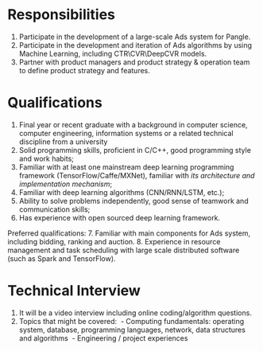 

# Responsibilities

1. Participate in the development of a large-scale Ads system for Pangle.
2. Participate in the development and iteration of Ads algorithms by using Machine Learning, including CTR\CVR\DeepCVR models.
3. Partner with product managers and product strategy & operation team to define product strategy and features.

# Qualifications

1. Final year or recent graduate with a background in computer science, computer engineering, information systems or a related technical discipline from a university
2. Solid programming skills, proficient in C/C++, good programming style and work habits;
3. Familiar with at least one mainstream deep learning programming framework (TensorFlow/Caffe/MXNet), familiar with *its architecture and implementation mechanism*;
4. Familiar with deep learning algorithms (CNN/RNN/LSTM, etc.);
5. Ability to solve problems independently, good sense of teamwork and communication skills;
6. Has experience with open sourced deep learning framework.

Preferred qualifications:
7. Familiar with main components for Ads system, including bidding, ranking and auction.
8. Experience in resource management and task scheduling with large scale distributed software (such as Spark and TensorFlow).


# Technical Interview

1. It will be a video interview including online coding/algorithm questions.
2. Topics that might be covered: 
​​​​​​​​​​​  - Computing fundamentals: operating system, database, programming languages, network, data structures and algorithms
​​  - ​​​​​​​​​​​​​​​​​Engineering / project experiences